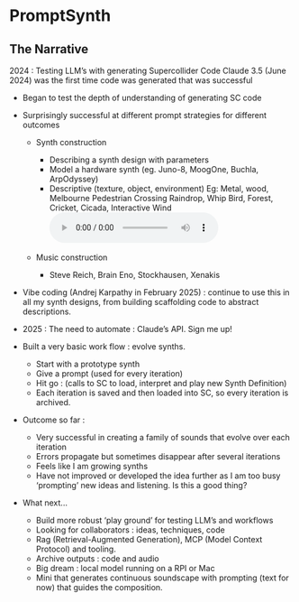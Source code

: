 # PromptSynth

## The Narrative

2024 : Testing LLM’s with generating Supercollider Code
Claude 3.5 (June 2024) was the first time code was generated that was successful
- Began to test the depth of understanding of generating SC code
- Surprisingly successful at different prompt strategies for different outcomes 
    - Synth construction
        - Describing a synth design with parameters
        - Model a hardware synth (eg. Juno-8, MoogOne, Buchla, ArpOdyssey)
        - Descriptive (texture, object, environment) Eg:
Metal, wood, Melbourne Pedestrian Crossing
Raindrop, Whip Bird, Forest, Cricket, Cicada, Interactive Wind
<audio controls src="/shared-assets/audio/t-rex-roar.mp3"></audio>

    - Music construction
        - Steve Reich, Brain Eno, Stockhausen, Xenakis

- Vibe coding (Andrej Karpathy in February 2025) : continue to use this in all my synth designs, from building scaffolding code to abstract descriptions.
- 2025 : The need to automate : Claude’s API. Sign me up!
- Built a very basic work flow : evolve synths.
    - Start with a prototype synth
    - Give a prompt (used for every iteration) 
    - Hit go : (calls to SC to load, interpret and play new Synth Definition)
    - Each iteration is saved and then loaded into SC, so every iteration is archived.


- Outcome so far : 
    - Very successful in creating a family of sounds that evolve over each iteration
    - Errors propagate but sometimes disappear after several iterations
    - Feels like I am growing synths
    - Have not improved or developed the idea further as I am too busy ‘prompting’ new ideas and listening. Is this a good thing?

- What next...

    - Build more robust ‘play ground’ for testing LLM’s and workflows
    - Looking for collaborators :  ideas, techniques, code
    - Rag (Retrieval-Augmented Generation), MCP (Model Context Protocol) and tooling.
    - Archive outputs : code and audio
    - Big dream : local model running on a RPI or Mac 
    - Mini that generates continuous soundscape with prompting (text for now) that guides the composition.

